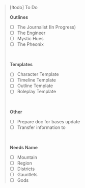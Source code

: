 > [!todo] To Do
><br>
>
> **Outlines**
> - [ ] The Journalist (In Progress)
> - [ ] The Engineer
> - [ ] Mystic Hues
> - [ ] The Pheonix
> <br>
>
> **Templates**
> - [ ] Character Template
> - [ ] Timeline Template
> - [ ] Outline Template
> - [ ] Roleplay Template
> <br>
> 
> **Other** 
> - [ ] Prepare doc for bases update
> - [ ] Transfer information to 
> <br>
>
> **Needs Name**
> - [ ] Mountain
> - [ ] Region
> - [ ] Districts
> - [ ] Gauntlets
> - [ ] Gods